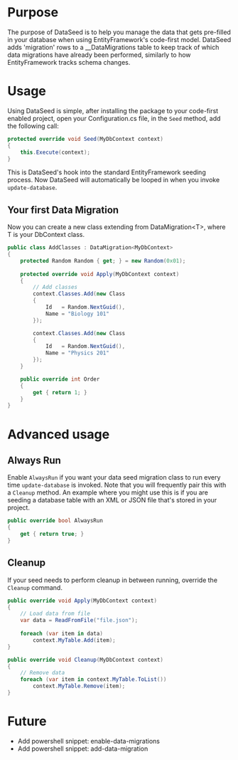 # Purpose

The purpose of DataSeed is to help you manage the data that gets pre-filled
in your database when using EntityFramework's code-first model. DataSeed adds
'migration' rows to a __DataMigrations table to keep track of which data 
migrations have already been performed, similarly to how EntityFramework tracks
schema changes.

# Usage

Using DataSeed is simple, after installing the package to your code-first 
enabled project, open your Configuration.cs file, in the `Seed` method, add
the following call:

```C#
protected override void Seed(MyDbContext context)
{
    this.Execute(context);
}
```

This is DataSeed's hook into the standard EntityFramework seeding process. Now
DataSeed will automatically be looped in when you invoke `update-database`.

## Your first Data Migration
Now you can create a new class extending from DataMigration&lt;T&gt;, where T 
is your DbContext class.

```C#
public class AddClasses : DataMigration<MyDbContext>
{
    protected Random Random { get; } = new Random(0x01);
    
    protected override void Apply(MyDbContext context)
    {
        // Add classes
        context.Classes.Add(new Class
        {
            Id   = Random.NextGuid(),
            Name = "Biology 101"
        });

        context.Classes.Add(new Class
        {
            Id   = Random.NextGuid(),
            Name = "Physics 201"
        });
    }

    public override int Order
    {
        get { return 1; }
    }
}
```

# Advanced usage

## Always Run

Enable `AlwaysRun` if you want your data seed migration class to run every
time `update-database` is invoked. Note that you will frequently pair this with
a `Cleanup` method. An example where you might use this is if you are seeding
a database table with an XML or JSON file that's stored in your project.

```C#
public override bool AlwaysRun
{
    get { return true; }
}
```

## Cleanup

If your seed needs to perform cleanup in between running, override the `Cleanup`
command.

```C#
public override void Apply(MyDbContext context)
{
    // Load data from file
    var data = ReadFromFile("file.json");
    
    foreach (var item in data)
        context.MyTable.Add(item);
}

public override void Cleanup(MyDbContext context)
{
    // Remove data
    foreach (var item in context.MyTable.ToList())
        context.MyTable.Remove(item);
}
```

# Future

- Add powershell snippet: enable-data-migrations
- Add powershell snippet: add-data-migration
